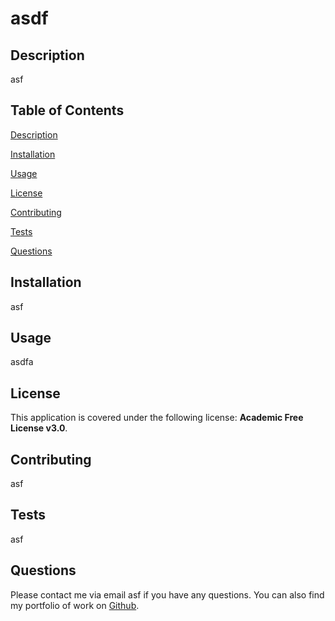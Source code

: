 

# asdf

## Description

asf

## Table of Contents

[Description](#description)

[Installation](#installation)

[Usage](#usage)

[License](#license)

[Contributing](#contributing)

[Tests](#tests)

[Questions](#questions)

## Installation

asf

## Usage

asdfa

## License

This application is covered under the following license: **Academic Free License v3.0**.

## Contributing

asf

## Tests

asf

## Questions

Please contact me via email asf if you have any questions. You can also find my portfolio of work on [Github](https://github.com/af).